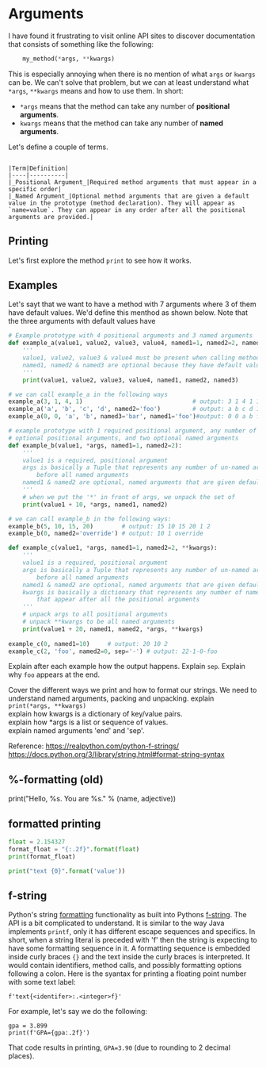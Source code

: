 # Arguments

I have found it frustrating to visit online API sites to discover documentation that consists of something like the following:  
```python
    my_method(*args, **kwargs)
```
This is especially annoying when there is no mention of what `args` or `kwargs` can be. We can't solve
that problem, but we can at least understand what `*args`, `**kwargs` means and how to use them.
In short:  
* `*args` means that the method can take any number of **positional arguments**.  
* `kwargs` means that the method can take any number of **named arguments**.  

Let's define a couple of terms.   
```{card} Important Terms

|Term|Definition|  
|----|----------|  
|_Positional Argument_|Required method arguments that must appear in a specific order|  
|_Named Argument_|Optional method arguments that are given a default value in the prototype (method declaration). They will appear as `name=value`. They can appear in any order after all the positional arguments are provided.|
```
## Printing
Let's first explore the method `print` to see how it works.  

## Examples
Let's sayt that we want to have a method with 7 arguments where 3 of them have default values. 
We'd define this menthod as shown below. Note that the three arguments with default values have

```python
# Example prototype with 4 positional arguments and 3 named arguments
def example_a(value1, value2, value3, value4, named1=1, named2=2, named3=3):
    '''
    value1, value2, value3 & value4 must be present when calling method()
    named1, named2 & named3 are optional because they have default values.
    '''
    print(value1, value2, value3, value4, named1, named2, named3)

# we can call example_a in the following ways
example_a(3, 1, 4, 1)                               # output: 3 1 4 1 1 2 3
example_a('a', 'b', 'c', 'd', named2='foo')         # output: a b c d 1 foo 3
example_a(0, 0, 'a', 'b', named3='bar', named1='foo')#output: 0 0 a b foo 2 bar

# example prototype with 1 required positional argument, any number of
# optional positional arguments, and two optional named arguments
def example_b(value1, *args, named1=1, named2=2):
    '''
    value1 is a required, positional argument
    args is basically a Tuple that represents any number of un-named argments that appear
        before all named arguments
    named1 & named2 are optional, named arguments that are given default values
    '''
    # when we put the '*' in front of args, we unpack the set of
    print(value1 + 10, *args, named1, named2)

# we can call example_b in the following ways:
example_b(5, 10, 15, 20)        # output: 15 10 15 20 1 2
example_b(0, named2='override') # output: 10 1 override

def example_c(value1, *args, named1=1, named2=2, **kwargs):
    '''
    value1 is a required, positional argument
    args is basically a Tuple that represents any number of un-named argments that appear
        before all named arguments
    named1 & named2 are optional, named arguments that are given default values
    kwargs is basically a dictionary that represents any number of named argument
        that appear after all the positional arguments
    '''
    # unpack args to all positional arguments
    # unpack **kwargs to be all named arguments
    print(value1 + 20, named1, named2, *args, **kwargs)
    
example_c(0, named1=10)     # output: 20 10 2
example_c(2, 'foo', named2=0, sep='-') # output: 22-1-0-foo

```

Explain after each example how the output happens. Explain `sep`. Explain why `foo` appears at the end.





Cover the different ways we print and how to format our strings.
We need to understand named arguments, packing and unpacking.
explain `print(*args, **kwargs)`  
explain how kwargs is a dictionary of key/value pairs.  
explain how *args is a list or sequence of values.  
explain named arguments 'end' and 'sep'.

Reference: https://realpython.com/python-f-strings/  
https://docs.python.org/3/library/string.html#format-string-syntax

## %-formatting (old)
print("Hello, %s. You are %s." % (name, adjective))

## formatted printing
```python
float = 2.154327
format_float = "{:.2f}".format(float)
print(format_float)

print("text {0}".format('value'))
```

## f-string

Python's string <a href="https://docs.python.org/3/library/string.html#format-string-syntax" 
target="_blank">formatting</a> functionality as built into Pythons <a href="https://realpython.com/python-f-strings/" 
target="_blank">f-string</a>. The API is a bit complicated to understand. It is similar
to the way Java implements `printf`, only it has different escape sequences and specifics. In short, when a
string literal is preceded with 'f' then the string is expecting to have some
formatting sequence in it. A formatting sequence is embedded inside curly braces `{}` and the text
inside the curly braces is interpreted. It would contain identifiers, method calls, and possibly
formatting options following a colon. Here is the syantax for printing a floating point number with some text label:  

    f'text{<identifer>:.<integer>f}'
    
For example, let's say we do the following:  

    gpa = 3.899
    print(f'GPA={gpa:.2f}')

That code results in printing, `GPA=3.90` (due to rounding to 2 decimal places).
